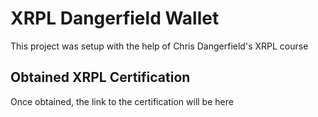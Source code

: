 # XRPL Dangerfield Wallet

This project was setup with the help of Chris Dangerfield's XRPL course

## Obtained XRPL Certification

Once obtained, the link to the certification will be here
